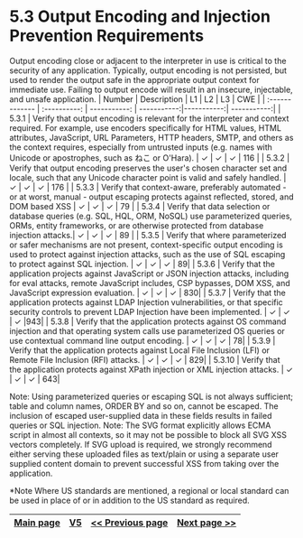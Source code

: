 # 5.3 Output Encoding and Injection Prevention Requirements

Output encoding close or adjacent to the interpreter in use is critical to the security of any application. Typically, output encoding is not persisted, but used to render the output safe in the appropriate output context for immediate use. Failing to output encode will result in an insecure, injectable, and unsafe application.
| Number       | Description     | L1    		| L2         | L3 		   | CWE		|
| :------------- | :----------: | -----------: | -----------:|-----------:| -----------:|
| 5.3.1 | Verify that output encoding is relevant for the interpreter and context required. For example, use encoders specifically for HTML values, HTML attributes, JavaScript, URL Parameters, HTTP headers, SMTP, and others as the context requires, especially from untrusted inputs (e.g. names with Unicode or apostrophes, such as ねこ or O'Hara). | ✓	 | ✓   | ✓   | 116 |
| 5.3.2 | Verify that output encoding preserves the user's chosen character set and locale, such that any Unicode character point is valid and safely handled.  | ✓ 	 | ✓   | ✓   | 176 |
| 5.3.3 | Verify that context-aware, preferably automated - or at worst, manual - output escaping protects against reflected, stored, and DOM based XSS | ✓	 | ✓   | ✓   | 79 |
| 5.3.4 | Verify that data selection or database queries (e.g. SQL, HQL, ORM, NoSQL) use parameterized queries, ORMs, entity frameworks, or are otherwise protected from database injection attacks.| ✓ 	 | ✓   | ✓   | 89 |
| 5.3.5 | Verify that where parameterized or safer mechanisms are not present, context-specific output encoding is used to protect against injection attacks, such as the use of SQL escaping to protect against SQL injection. | ✓  | ✓   | ✓   | 89|
| 5.3.6 | Verify that the application projects against JavaScript or JSON injection attacks, including for eval attacks, remote JavaScript includes, CSP bypasses, DOM XSS, and JavaScript expression evaluation. | ✓  | ✓   | ✓   | 830|
| 5.3.7 | Verify that the application protects against LDAP Injection vulnerabilities, or that specific security controls to prevent LDAP Injection have been implemented. | ✓  | ✓   | ✓   |943|
| 5.3.8 | Verify that the application protects against OS command injection and that operating system calls use parameterized OS queries or use contextual command line output encoding. | ✓  | ✓   | ✓   | 78|
| 5.3.9 | Verify that the application protects against Local File Inclusion (LFI) or Remote File Inclusion (RFI) attacks. | ✓  | ✓   | ✓   | 829|
| 5.3.10 | Verify that the application protects against XPath injection or XML injection attacks.  | ✓  | ✓   | ✓   | 643|


Note: Using parameterized queries or escaping SQL is not always sufficient; table and column names, ORDER BY and so on, cannot be escaped. The inclusion of escaped user-supplied data in these fields results in failed queries or SQL injection.
Note: The SVG format explicitly allows ECMA script in almost all contexts, so it may not be possible to block all SVG XSS vectors completely. If SVG upload is required, we strongly recommend either serving these uploaded files as text/plain or using a separate user supplied content domain to prevent successful XSS from taking over the application.

*Note
Where US standards are mentioned, a regional or local standard can be used in place of or in addition to the US standard as required.

[Main page](../README.md) | [V5](README.md) | [<< Previous page](v5.2_Sanitization_and_Sandboxing_Requirements.md) |  [Next page >>](v5.4_Memory_String_and_Unmanaged_Code_Requirements.md)
| --- | --- | --- | --- |
